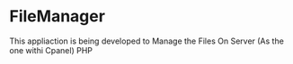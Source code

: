 # FileManager
This appliaction is being developed to Manage the Files On Server (As the one withi Cpanel)
PHP
